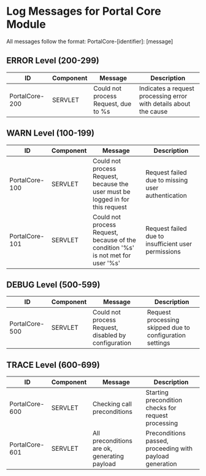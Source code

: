 # Log Messages for Portal Core Module

All messages follow the format: PortalCore-[identifier]: [message]

## ERROR Level (200-299)

| ID             | Component | Message | Description |
|----------------|-----------|---------|-------------|
| PortalCore-200 | SERVLET | Could not process Request, due to %s | Indicates a request processing error with details about the cause |

## WARN Level (100-199)

| ID             | Component | Message | Description |
|----------------|-----------|---------|-------------|
| PortalCore-100 | SERVLET | Could not process Request, because the user must be logged in for this request | Request failed due to missing user authentication |
| PortalCore-101 | SERVLET | Could not process Request, because of the condition '%s' is not met for user '%s' | Request failed due to insufficient user permissions |

## DEBUG Level (500-599)

| ID             | Component | Message | Description |
|----------------|-----------|---------|-------------|
| PortalCore-500 | SERVLET | Could not process Request, disabled by configuration | Request processing skipped due to configuration settings |

## TRACE Level (600-699)

| ID             | Component | Message | Description |
|----------------|-----------|---------|-------------|
| PortalCore-600 | SERVLET | Checking call preconditions | Starting precondition checks for request processing |
| PortalCore-601 | SERVLET | All preconditions are ok, generating payload | Preconditions passed, proceeding with payload generation |
